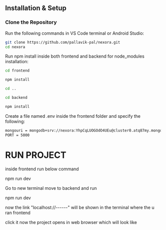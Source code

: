 
## Installation & Setup

### Clone the Repository

Run the following commands in VS Code terminal or Android Studio:

```bash
git clone https://github.com/pallavik-pal/nexora.git
cd nexora
```

Run npm install inside both frontend and backend for node_modules installation:

```bash
cd frontend  

npm install  

cd ..  

cd backend  

npm install  
```
Create a file named .env inside the frontend folder and specify the following:  

```bash
mongouri = mongodb+srv://nexora:YhpCqLUOGOdO4UEu@cluster0.atq87my.mongodb.net/?appName=Cluster0
PORT = 5000

```
# RUN PROJECT 

inside frontend run below command 

npm run dev 

Go to new terminal move to backend and run 

npm run dev 

now the link "localhost://------" will be shown in the terminal where the u ran frontend 

click it now the project opens in web browser which will look like

